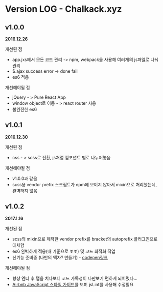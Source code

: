 # Version LOG - Chalkack.xyz

## v1.0.0
**2016.12.26**

개선된 점
- app.jxs에서 모든 코드 관리 ->  npm, webpack을 사용해 여러개의 js파일로 나눠 관리
- $.ajax success error -> done fail
- es6 적용

개선해야될 점
- jQuery - > Pure React App
- window object로 이동 - > react router 사용
- 불완전한 es6

## v1.0.1
**2016.12.30**

개선된 점
- css - > scss로 전환, js처럼 컴포넌트 별로 나누어놓음

개선해야될 점
- v1.0.0과 같음
- scss용 vendor prefix 스크립트가 npm에 보이지 않아서 mixin으로 처리했는데, 완벽하지 않음

## v1.0.2
**2017.1.16**

개선된 점
- scss의 mixin으로 제작한 vendor prefix를 bracket의 autoprefix 플러그인으로 대체함
- es6 완벽하게 적용(내 기준으로 ㅎㅎ) 및 코드 최적화 작업
- 신기능 준비중 (나만의 액자? 만들기) - [codepen링크](https://codepen.io/gomonk/pen/oBjggB)

개선해야될 점
- 항상 엔터 후 탭을 치다보니 코드 가독성이 나만보기 편하게 되버렸다...
- [Airbnb JavaScript 스타일 가이드](https://github.com/tipjs/javascript-style-guide)를 보며 jsLint를 사용해 수정필요
